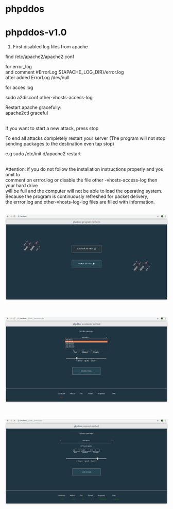 # phpddos
# phpddos-v1.0

1) First disabled log files from apache <br>

find /etc/apache2/apache2.conf <br>

for error_log  <br>
and comment  #ErrorLog ${APACHE_LOG_DIR}/error.log <br>
after added  ErrorLog /dev/null <br> 

for acces log <br>

sudo a2disconf other-vhosts-access-log <br>

Restart apache gracefully:<br>
apache2ctl graceful <br> <br> 

If you want to start a new attack, press stop <br>

To end all attacks completely restart your server
(The program will not stop sending packages to the destination even tap stop) <br>

e.g sudo /etc/init.d/apache2 restart <br><br>

Attention: if you do not follow the installation instructions properly and you omit to <br> 
comment on errror.log or disable the file other -vhosts-access-log then your hard drive <br>
will be full and the computer will not be able to load the operating system.<br>
Because the program is continuously refreshed for packet delivery, <br>
the errror.log and other-vhosts-log-log files are filled with information. <br><br>


![index](screenshots/index.png) <br> <br> <br> 

![automatic](screenshots/automatic.png) <br> <br> <br> 

![manual](screenshots/manual.png)
